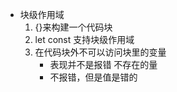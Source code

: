 - 块级作用域
    1. {}来构建一个代码块
    2. let const 支持块级作用域
    3. 在代码块外不可以访问块里的变量
        - 表现并不是报错 不存在的量
        - 不报错，但是值是错的